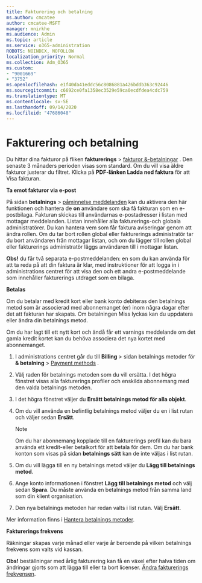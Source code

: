 ```yaml
---
title: Fakturering och betalning
ms.author: cmcatee
author: cmcatee-MSFT
manager: mnirkhe
ms.audience: Admin
ms.topic: article
ms.service: o365-administration
ROBOTS: NOINDEX, NOFOLLOW
localization_priority: Normal
ms.collection: Adm_O365
ms.custom:
- "9001669"
- "3752"
ms.openlocfilehash: e1f40da41eddc56c8086881a426bddb363c92446
ms.sourcegitcommit: c6692ce0fa1358ec3529e59ca0ecdfdea4cdc759
ms.translationtype: MT
ms.contentlocale: sv-SE
ms.lasthandoff: 09/14/2020
ms.locfileid: "47686048"
---
```

# <a name="billing-and-payment"></a>Fakturering och betalning

Du hittar dina fakturor på fliken **fakturerings**  >  [fakturor &-betalningar](https://go.microsoft.com/fwlink/p/?linkid=848039) .  Den senaste 3 månaders perioden visas som standard.  Om du vill visa äldre fakturor justerar du filtret.  Klicka på **PDF-länken Ladda ned faktura** för att Visa fakturan.

**Ta emot fakturor via e-post**

På sidan **betalnings**  >  [påminnelse meddelanden](https://go.microsoft.com/fwlink/p/?linkid=853212) kan du aktivera den här funktionen och hantera de **on** användare som ska få fakturan som en e-postbilaga. Fakturan skickas till användarnas e-postadresser i listan med mottagar meddelanden. Listan innehåller alla fakturerings-och globala administratörer.  Du kan hantera vem som får faktura aviseringar genom att ändra rollen.  Om du tar bort rollen global eller fakturerings administratör tar du bort användaren från mottagar listan, och om du lägger till rollen global eller fakturerings administratör läggs användaren till i mottagar listan.

**Obs!** du får två separata e-postmeddelanden: en som du kan använda för att ta reda på att din faktura är klar, med instruktioner för att logga in i administrations centret för att visa den och ett andra e-postmeddelande som innehåller fakturerings utdraget som en bilaga.

**Betalas**

Om du betalar med kredit kort eller bank konto debiteras den betalnings metod som är associerad med abonnemanget (er) inom några dagar efter det att fakturan har skapats. Om betalningen Miss lyckas kan du uppdatera eller ändra din betalnings metod.

Om du har lagt till ett nytt kort och ändå får ett varnings meddelande om det gamla kredit kortet kan du behöva associera det nya kortet med abonnemanget.

1. I administrations centret går du till **Billing**  >  sidan betalnings metoder för **& betalning**  >  [Payment methods](https://go.microsoft.com/fwlink/p/?linkid=2018806) .

2. Välj raden för betalnings metoden som du vill ersätta. I det högra fönstret visas alla fakturerings profiler och enskilda abonnemang med den valda betalnings metoden.

3. I det högra fönstret väljer du **Ersätt betalnings metod för alla objekt**.

4. Om du vill använda en befintlig betalnings metod väljer du en i list rutan och väljer sedan **Ersätt**.

    > [!NOTE]
    > Om du har abonnemang kopplade till en fakturerings profil kan du bara använda ett kredit-eller betalkort för att betala för dem. Om du har bank konton som visas på sidan **betalnings sätt** kan de inte väljas i list rutan.

5. Om du vill lägga till en ny betalnings metod väljer du **Lägg till betalnings metod**.

6. Ange konto informationen i fönstret **Lägg till betalnings metod** och välj sedan **Spara**. Du måste använda en betalnings metod från samma land som din klient organisation.

7. Den nya betalnings metoden har redan valts i list rutan. Välj **Ersätt**.

Mer information finns i [Hantera betalnings metoder](https://docs.microsoft.com/microsoft-365/commerce/billing-and-payments/manage-payment-methods).

**Fakturerings frekvens**

Räkningar skapas varje månad eller varje år beroende på vilken betalnings frekvens som valts vid kassan.  

**Obs!** beställningar med årlig fakturering kan få en växel efter halva tiden om ändringar gjorts som att lägga till eller ta bort licenser. [Ändra fakturerings frekvensen](https://docs.microsoft.com/microsoft-365/commerce/billing-and-payments/change-payment-frequency).
